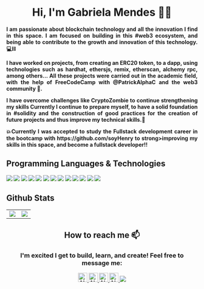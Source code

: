 <h1 align="center"><strong> Hi, I'm Gabriela Mendes 👋🏼 </strong></h1>
 
<p align="justify"><strong>I am passionate about blockchain technology and all the innovation I find in this space. I am focused on building in this #web3 ecosystem, and being able to contribute to the growth and innovation of this technology. 💻⛓ </strong></p>

<p align="justify"><strong>I have worked on projects, from creating an <strong> ERC20 token, to a dapp, using technologies such as hardhat, ethersjs, remix, etherscan, alchemy rpc, among others... All these projects were carried out in the academic field, with the help of FreeCodeCamp with @PatrickAlphaC and the web3 community </strong> 🎉. </p>

<p align="justify"><strong>I have overcome challenges like CryptoZombie to continue strengthening my skills Currently I continue to prepare myself, to have a solid foundation in #solidity and the construction of good practices for the creation of future projects and thus improve my technical skills.📶 </strong></p>

<p align="justify"> <strong>💥Currently I was accepted to study the <strong>Fullstack development career in the bootcamp with https://github.com/soyHenry to strong>improving my skills in this space, and become a fullstack developer</strong>!! </p>


## **Programming Languages & Technologies**
<p align="justify">
  <img src="https://img.shields.io/badge/JavaScript-F7DF1E?style=for-the-badge&logo=javascript&logoColor=black">
  <img src="https://img.shields.io/badge/TypeScript-007ACC?style=for-the-badge&logo=typescript&logoColor=white">
   <img src="https://img.shields.io/badge/HTML5-E34F26?style=for-the-badge&logo=html5&logoColor=white">
  <img src="https://img.shields.io/badge/CSS3-1572B6?style=for-the-badge&logo=css3&logoColor=white">
  <img src="https://img.shields.io/badge/React-20232A?style=for-the-badge&logo=react&logoColor=61DAFB">
  <img src="https://img.shields.io/badge/Tailwind_CSS-38B2AC?style=for-the-badge&logo=tailwind-css&logoColor=white">
  <img src="https://img.shields.io/badge/Angular-DD0031?style=for-the-badge&logo=angular&logoColor=white">
  <img src="https://img.shields.io/badge/Solidity-20232A?style=for-the-badge&logo=solidity&logoColor=414141">
  <img src="https://img.shields.io/badge/Git-F05032?style=for-the-badge&logo=git&logoColor=white">
  <img src="https://img.shields.io/badge/GitHub-100000?style=for-the-badge&logo=github&logoColor=white">
   <img src="https://img.shields.io/badge/Node.js-339933?style=for-the-badge&logo=nodedotjs&logoColor=white">
   <img src="https://img.shields.io/badge/Express.js-000000?style=for-the-badge&logo=express&logoColor=white">
  <img src="https://img.shields.io/badge/MongoDB-white?style=for-the-badge&logo=mongodb&logoColor=4EA94B">
</p>

## Github Stats

<table align="center">
  <tr>
 <td valign="top"><img src="https://github-readme-stats.vercel.app/api/top-langs/?username=gab0071&theme=blue-green&card_width=450em)](https://github.com/anuraghazra/github-readme-stats"/></td>
    
   <td valign="center"><img src="https://github-readme-stats.vercel.app/api?username=gab0071&theme=blue-green&card_width=450em&show_icons=true)](https://github.com/anuraghazra/github-readme-stats"/></td>
</table>


<h2 align="center"> How to reach me 📫</h2> 
<h3 align="center">I'm excited I get to build, learn, and create! Feel free to message me: </h3> 
<div align="center">
<a href="https://www.instagram.com/itsgabmendes/" rel="nofollow">
  <img alt="Abhishek's Instagram" width="24px" src="https://raw.githubusercontent.com/hussainweb/hussainweb/main/icons/instagram.png" style="max-width: 100%;">
</a>

<a href="https://discord.gg/gabmendezz#2396" rel="nofollow">
  <img  alt="Abhishek's Discord" width="24px" src="https://raw.githubusercontent.com/peterthehan/peterthehan/master/assets/discord.svg" style="max-width: 100%;">
</a>

<a href="https://twitter.com/_gabmendez" rel="nofollow">
  <img alt="Abhishek Naidu | Twitter" width="24px" src="https://raw.githubusercontent.com/peterthehan/peterthehan/master/assets/twitter.svg" style="max-width: 100%;">
</a>

<a href="https://www.linkedin.com/in/blockchain-gabriela-mendes/" rel="nofollow">
  <img alt="Abhishek's LinkedIN" width="24px" src="https://raw.githubusercontent.com/peterthehan/peterthehan/master/assets/linkedin.svg" style="max-width: 100%;">
</a>

 <a href="mailto:jeicarm7@gmail.com">
    <img src="https://img.shields.io/badge/Gmail-D14836?style=for-the-badge&logo=gmail&logoColor=white">
  </a>
 </div>


<br />

<!--
**gab0071/gab0071** is a ✨ _special_ ✨ repository because its `README.md` (this file) appears on your GitHub profile.

Here are some ideas to get you started:

- 🔭 I’m currently working on ...
- 🌱 I’m currently learning ...
- 👯 I’m looking to collaborate on ...
- 🤔 I’m looking for help with ...
- 💬 Ask me about ...
- 📫 How to reach me: ...
- 😄 Pronouns: ...
- ⚡ Fun fact: ...
-->
